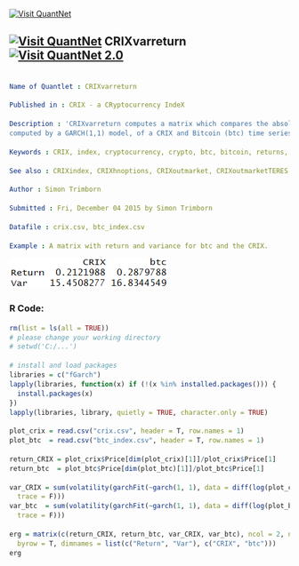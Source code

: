 
[<img src="https://github.com/QuantLet/Styleguide-and-FAQ/blob/master/pictures/banner.png" width="888" alt="Visit QuantNet">](http://quantlet.de/)

## [<img src="https://github.com/QuantLet/Styleguide-and-FAQ/blob/master/pictures/qloqo.png" alt="Visit QuantNet">](http://quantlet.de/) **CRIXvarreturn** [<img src="https://github.com/QuantLet/Styleguide-and-FAQ/blob/master/pictures/QN2.png" width="60" alt="Visit QuantNet 2.0">](http://quantlet.de/)

```yaml

Name of Quantlet : CRIXvarreturn

Published in : CRIX - a CRyptocurrency IndeX

Description : 'CRIXvarreturn computes a matrix which compares the absolut return and the variance,
computed by a GARCH(1,1) model, of a CRIX and Bitcoin (btc) time series.'

Keywords : CRIX, index, cryptocurrency, crypto, btc, bitcoin, returns, variance, garch

See also : CRIXindex, CRIXhnoptions, CRIXoutmarket, CRIXoutmarketTERES

Author : Simon Trimborn

Submitted : Fri, December 04 2015 by Simon Trimborn

Datafile : crix.csv, btc_index.csv

Example : A matrix with return and variance for btc and the CRIX.

```

![Picture1](CRIXvarreturn_plot.PNG)


### R Code:
```r
rm(list = ls(all = TRUE))
# please change your working directory 
# setwd('C:/...')

# install and load packages
libraries = c("fGarch")
lapply(libraries, function(x) if (!(x %in% installed.packages())) {
  install.packages(x)
})
lapply(libraries, library, quietly = TRUE, character.only = TRUE)

plot_crix = read.csv("crix.csv", header = T, row.names = 1)
plot_btc  = read.csv("btc_index.csv", header = T, row.names = 1)

return_CRIX = plot_crix$Price[dim(plot_crix)[1]]/plot_crix$Price[1]
return_btc  = plot_btc$Price[dim(plot_btc)[1]]/plot_btc$Price[1]

var_CRIX = sum(volatility(garchFit(~garch(1, 1), data = diff(log(plot_crix$Price)), 
  trace = F)))
var_btc  = sum(volatility(garchFit(~garch(1, 1), data = diff(log(plot_btc$Price)), 
  trace = F)))

erg = matrix(c(return_CRIX, return_btc, var_CRIX, var_btc), ncol = 2, nrow = 2, 
  byrow = T, dimnames = list(c("Return", "Var"), c("CRIX", "btc")))
erg 

```
